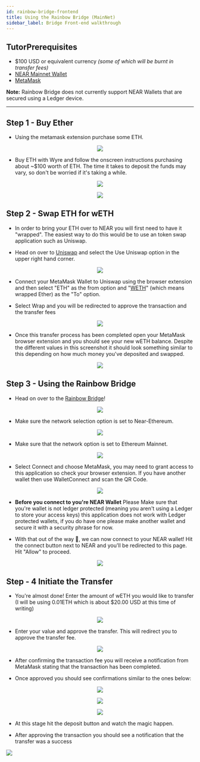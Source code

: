 ```yaml
---
id: rainbow-bridge-frontend
title: Using the Rainbow Bridge (MainNet)
sidebar_label: Bridge Front-end walkthrough
---
```


## TutorPrerequisites 

- $100 USD or equivalent currency _(some of which will be burnt in transfer fees)_
- [NEAR Mainnet Wallet](/docs/develop/basics/create-account#creating-a-mainnet-account)
- [MetaMask](https://metamask.io/download)

**Note:** Rainbow Bridge does not currently support NEAR Wallets that are secured using a Ledger device.

---

## Step 1 - Buy Ether


- Using the metamask extension purchase some ETH.


<center> 

![](https://i.imgur.com/zKC5VBe.png=400x) 

</center>

- Buy ETH with Wyre and follow the onscreen instructions purchasing about ~$100 worth of ETH. The time it takes to deposit the funds may vary, so don't be worried if it's taking a while.

<center>

![](https://i.imgur.com/69qjAaC.png=400x)

</center>

<center>

![](https://i.imgur.com/AEL99uf.png=400x)

</center>

## Step 2 - Swap ETH for wETH

- In order to bring your ETH over to NEAR you will first need to have it "wrapped". The easiest way to do this would be to use an token swap application such as Uniswap.

- Head on over to [Uniswap](https://uniswap.org/) and select the Use Uniswap option in the upper right hand corner.

<center>

![](https://i.imgur.com/zKUSonf.png=1000x)

</center>

- Connect your MetaMask Wallet to Uniswap using the browser extension and then select "ETH" as the from option and "[WETH](https://weth.io/)" (which means wrapped Ether) as the "To" option.

- Select Wrap and you will be redirected to approve the transaction and the transfer fees

<center>

![](https://i.imgur.com/aYCCqHq.png=400x)

</center>

- Once this transfer process has been completed open your MetaMask browser extension and you should see your new wETH balance. Despite the different values in this screenshot it should look something similar to this depending on how much money you've deposited and swapped.

<center>

![](https://i.imgur.com/cJIw69z.png=400x)

</center>
 
 ## Step 3 - Using the Rainbow Bridge

- Head on over to the [Rainbow Bridge](https://ethereum.bridgetonear.org)!

<center>

![](https://i.imgur.com/VnbNeQ2.png=400x)

</center>

- Make sure the network selection option is set to Near-Ethereum.

<center>

![](https://i.imgur.com/5lGDs11.png)

</center>

- Make sure that the network option is set to Ethereum Mainnet.

<center>

![](https://i.imgur.com/G1Rd0YC.png)

</center>

- Select Connect and choose MetaMask, you may need to grant access to this application so check your browser extension. If you have another wallet then use WalletConnect and scan the QR Code.

<center>

![](https://i.imgur.com/OQ4TF6t.png=400x)

</center>

- **Before you connect to you're NEAR Wallet** Please Make sure that you're wallet is not ledger protected (meaning you aren't using a Ledger to store your access keys) this application does not work with Ledger protected wallets, if you do have one please make another wallet and secure it with a security phrase for now.

- With that out of the way 🙂, we can now connect to your NEAR wallet! Hit the connect button next to NEAR and you'll be redirected to this page. Hit "Allow" to proceed.

<center>

![](https://i.imgur.com/2j3qa2f.png=x400)

</center>

## Step - 4 Initiate the Transfer

- You're almost done! Enter the amount of wETH you would like to transfer (I will be using 0.01ETH which is about $20.00 USD at this time of writing)

<center>

![](https://i.imgur.com/ih41LcD.png=x400)

</center>

- Enter your value and approve the transfer. This will redirect you to approve the transfer fee.

<center>

![](https://i.imgur.com/Yyz6C9j.png=400x)

</center>

- After confirming the transaction fee you will receive a notification from MetaMask stating that the transaction has been completed.

- Once approved you should see confirmations similar to the ones below:

<center>

![](https://i.imgur.com/sQ4hUex.png)

![](https://i.imgur.com/CSzjhTb.png)

![](https://i.imgur.com/SSqltEG.png=400x)

</center>

- At this stage hit the deposit button and watch the magic happen.

- After approving the transaction you should see a notification that the transfer was a success

![](https://i.imgur.com/zPP5ySb.png)
